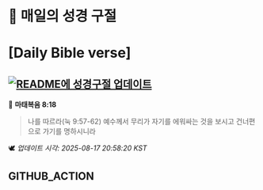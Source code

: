 # 🙏 매일의 성경 구절
# [Daily Bible verse]
## [![README에 성경구절 업데이트](https://github.com/DONGSUKA/first_test/actions/workflows/update-readme-bible.yml/badge.svg)](https://github.com/DONGSUKA/first_test/actions/workflows/update-readme-bible.yml)
<!-- START_BIBLE_VERSE -->
📖 **마태복음 8:18**
> 나를 따르라(눅 9:57-62) 예수께서 무리가 자기를 에워싸는 것을 보시고 건너편으로 가기를 명하시니라

🕊️ _업데이트 시각: 2025-08-17 20:58:20 KST_
  <!-- END_BIBLE_VERSE -->
## GITHUB_ACTION
